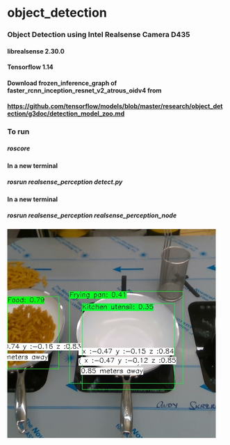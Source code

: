 # object_detection
### Object Detection using Intel Realsense Camera D435
#### librealsense 2.30.0
#### Tensorflow 1.14
#### Download frozen_inference_graph of faster_rcnn_inception_resnet_v2_atrous_oidv4 from 
#### https://github.com/tensorflow/models/blob/master/research/object_detection/g3doc/detection_model_zoo.md
#### 
### To run 
##### roscore
#### In a new terminal
##### rosrun realsense_perception detect.py
#### In a new terminal
##### rosrun realsense_perception realsense_perception_node
![Detection Output](https://github.com/GinaJemy/object_detection/blob/ros_dev/output/output.jpg)




